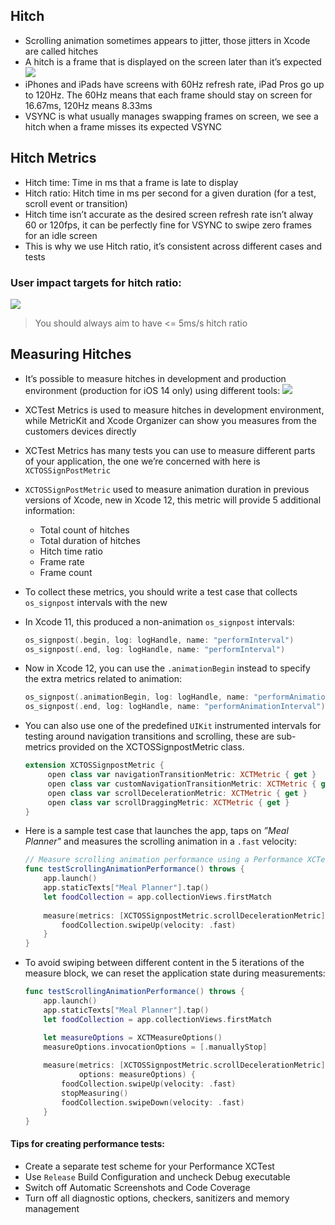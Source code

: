 
## Hitch
* Scrolling animation sometimes appears to jitter, those jitters in Xcode are called hitches
* A hitch is a frame that is displayed on the screen later than it’s expected
	![][image-1]
* iPhones and iPads have screens with 60Hz refresh rate, iPad Pros go up to 120Hz. The 60Hz means that each frame should stay on screen for 16.67ms, 120Hz means 8.33ms
* VSYNC is what usually manages swapping frames on screen, we see a hitch when a frame misses its expected VSYNC 

## Hitch Metrics
* Hitch time: Time in ms that a frame is late to display
* Hitch ratio: Hitch time in ms per second for a given duration (for a test, scroll event or transition)
* Hitch time isn’t accurate as the desired screen refresh rate isn’t alway 60 or 120fps, it can be perfectly fine for VSYNC to swipe zero frames for an idle screen
* This is why we use Hitch ratio, it’s consistent across different cases and tests

### User impact targets for hitch ratio:
![][image-2]
> You should always aim to have \<= 5ms/s hitch ratio

## Measuring Hitches
* It’s possible to measure hitches in development and production environment (production for iOS 14 only) using different tools:
	![][image-3]
* XCTest Metrics is used to measure hitches in development environment, while MetricKit and Xcode Organizer can show you measures from the customers devices directly
* XCTest Metrics has many tests you can use to measure different parts of your application, the one we’re concerned with here is `XCTOSSignPostMetric`
* `XCTOSSignPostMetric` used to measure animation duration in previous versions of Xcode, new in Xcode 12, this metric will provide 5 additional information:
	* Total count of hitches
	* Total duration of hitches
	* Hitch time ratio
	* Frame rate
	* Frame count
* To collect these metrics, you should write a test case that collects `os_signpost` intervals with the new 
* In Xcode 11, this produced a non-animation `os_signpost` intervals:
	```swift
	os_signpost(.begin, log: logHandle, name: "performInterval")
	os_signpost(.end, log: logHandle, name: "performInterval")
	```
* Now in Xcode 12, you can use the `.animationBegin` instead to specify the extra metrics related to animation:
	```swift
	os_signpost(.animationBegin, log: logHandle, name: "performAnimationInterval")
	os_signpost(.end, log: logHandle, name: "performAnimationInterval")
	```

* You can also use one of the predefined `UIKit` instrumented intervals for testing around navigation transitions and scrolling, these are sub-metrics provided on the XCTOSSignpostMetric class.
	```swift
	extension XCTOSSignpostMetric {
		 open class var navigationTransitionMetric: XCTMetric { get }
		 open class var customNavigationTransitionMetric: XCTMetric { get }
		 open class var scrollDecelerationMetric: XCTMetric { get }
		 open class var scrollDraggingMetric: XCTMetric { get }
	}
	```

* Here is a sample test case that launches the app, taps on _”Meal Planner"_ and measures the scrolling animation in a `.fast` velocity:
	```swift
	// Measure scrolling animation performance using a Performance XCTest
	func testScrollingAnimationPerformance() throws {
		app.launch()
		app.staticTexts["Meal Planner"].tap()
		let foodCollection = app.collectionViews.firstMatch
		
		measure(metrics: [XCTOSSignpostMetric.scrollDecelerationMetric]) {
	    	foodCollection.swipeUp(velocity: .fast)
		}
	}
	```

* To avoid swiping between different content in the 5 iterations of the measure block, we can reset the application state during measurements:
	```swift
	func testScrollingAnimationPerformance() throws { 
		app.launch()
		app.staticTexts["Meal Planner"].tap()
		let foodCollection = app.collectionViews.firstMatch

		let measureOptions = XCTMeasureOptions()
		measureOptions.invocationOptions = [.manuallyStop]
	    	
		measure(metrics: [XCTOSSignpostMetric.scrollDecelerationMetric],
	        	options: measureOptions) {
	    	foodCollection.swipeUp(velocity: .fast)
	    	stopMeasuring()
	    	foodCollection.swipeDown(velocity: .fast)
		}
	}
	```

#### Tips for creating performance tests:
* Create a separate test scheme for your Performance XCTest
* Use `Release`  Build Configuration and uncheck Debug executable
* Switch off Automatic Screenshots and Code Coverage
* Turn off all diagnostic options, checkers, sanitizers and memory management

[image-1]:	../../../images/notes/wwdc20/10077/frame_delay.png
[image-2]:	../../../images/notes/wwdc20/10077/hitch_ratio_targets.png
[image-3]:	../../../images/notes/wwdc20/10077/hitch_measurement_tools.png